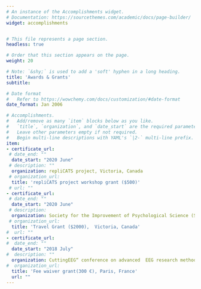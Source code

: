 ```yaml
---
# An instance of the Accomplishments widget.
# Documentation: https://sourcethemes.com/academic/docs/page-builder/
widget: accomplishments


# This file represents a page section.
headless: true

# Order that this section appears on the page.
weight: 20 

# Note: `&shy;` is used to add a 'soft' hyphen in a long heading.
title: 'Awards & Grants'
subtitle:

# Date format
#   Refer to https://wowchemy.com/docs/customization/#date-format
date_format: Jan 2006

# Accomplishments.
#   Add/remove as many `item` blocks below as you like.
#   `title`, `organization`, and `date_start` are the required parameters.
#   Leave other parameters empty if not required.
#   Begin multi-line descriptions with YAML's `|2-` multi-line prefix.
item:
- certificate_url:
 # date_end: ""
  date_start: "2020 June"
 # description: ""
  organization: repliCATS project, Victoria, Canada
 # organization_url: 
  title: 'repliCATS project workshop grant ($500)'
 # url: ""
- certificate_url: 
 # date_end: ""
  date_start: "2020 June"
 # description: 
  organization: Society for the Improvement of Psychological Science (SIPS)
 # organization_url: 
  title: 'Travel Grant ($2000),  Victoria, Canada'
#  url: ""
- certificate_url: 
#  date_end: ""
  date_start: "2018 July"
#  description: ""
  organization: CuttingEEG“ conference on advanced  EEG research methods
#  organization_url: 
  title: 'Fee waiver grant(300 €), Paris, France'
  url: ""
---
```

